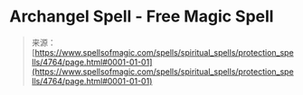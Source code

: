 <!--yml
category: 未分类
date: 2024-06-12 18:38:33
-->

# Archangel Spell - Free Magic Spell

> 来源：[https://www.spellsofmagic.com/spells/spiritual_spells/protection_spells/4764/page.html#0001-01-01](https://www.spellsofmagic.com/spells/spiritual_spells/protection_spells/4764/page.html#0001-01-01)